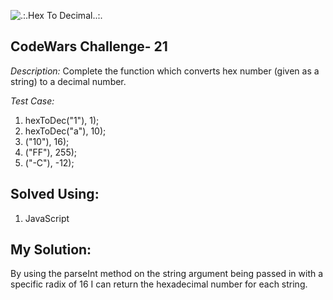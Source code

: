 ![.:.Hex To Decimal..:.](.png)

## CodeWars Challenge- 21


*Description:*
Complete the function which converts hex number (given as a string) to a decimal number.

*Test Case:*


1. hexToDec("1"), 1);
2. hexToDec("a"), 10);
3. ("10"), 16);
4. ("FF"), 255);
5. ("-C"), -12);


## Solved Using:

1. JavaScript

## My Solution:

By using the parseInt method on the string argument being passed in with a specific radix of 16 I can return the hexadecimal number for each string.
